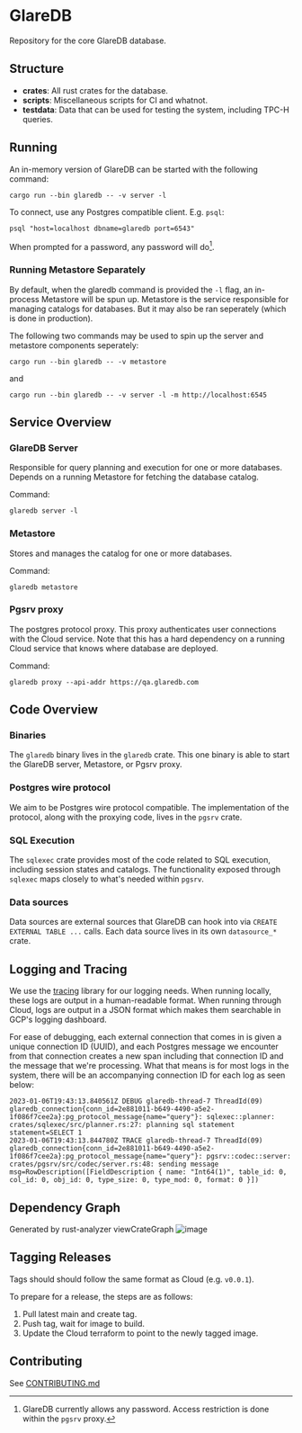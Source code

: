 # GlareDB

Repository for the core GlareDB database.

## Structure

- **crates**: All rust crates for the database. 
- **scripts**: Miscellaneous scripts for CI and whatnot.
- **testdata**: Data that can be used for testing the system, including TPC-H queries.

## Running

An in-memory version of GlareDB can be started with the following command:

``` shell
cargo run --bin glaredb -- -v server -l
```

To connect, use any Postgres compatible client. E.g. `psql`:

``` shell
psql "host=localhost dbname=glaredb port=6543"
```

When prompted for a password, any password will do[^1].

### Running Metastore Separately

By default, when the glaredb command is provided the `-l` flag, an in-process
Metastore will be spun up. Metastore is the service responsible for managing
catalogs for databases. But it may also be ran seperately (which is done in
production).

The following two commands may be used to spin up the server and metastore
components seperately:

``` shell
cargo run --bin glaredb -- -v metastore
```

and

``` shell
cargo run --bin glaredb -- -v server -l -m http://localhost:6545
```

## Service Overview

### GlareDB Server

Responsible for query planning and execution for one or more databases. Depends
on a running Metastore for fetching the database catalog.

Command:

``` shell
glaredb server -l
```

### Metastore

Stores and manages the catalog for one or more databases.

Command:

``` shell
glaredb metastore
```

### Pgsrv proxy

The postgres protocol proxy. This proxy authenticates user connections with the
Cloud service. Note that this has a hard dependency on a running Cloud service
that knows where database are deployed.

Command:

``` shell
glaredb proxy --api-addr https://qa.glaredb.com
```

## Code Overview

### Binaries

The `glaredb` binary lives in the `glaredb` crate. This one binary is able to
start the GlareDB server, Metastore, or Pgsrv proxy.

### Postgres wire protocol

We aim to be Postgres wire protocol compatible. The implementation of the
protocol, along with the proxying code, lives in the `pgsrv` crate.

### SQL Execution

The `sqlexec` crate provides most of the code related to SQL execution,
including session states and catalogs. The functionality exposed through
`sqlexec` maps closely to what's needed within `pgsrv`.

### Data sources

Data sources are external sources that GlareDB can hook into via `CREATE
EXTERNAL TABLE ...` calls. Each data source lives in its own `datasource_*`
crate.

## Logging and Tracing

We use the [tracing](https://docs.rs/tracing/latest/tracing/) library for our logging needs. When running locally,
these logs are output in a human-readable format. When running through Cloud,
logs are output in a JSON format which makes them searchable in GCP's logging
dashboard.

For ease of debugging, each external connection that comes in is given a unique
connection ID (UUID), and each Postgres message we encounter from that
connection creates a new span including that connection ID and the message that
we're processing. What that means is for most logs in the system, there will be
an accompanying connection ID for each log as seen below:

``` text
2023-01-06T19:43:13.840561Z DEBUG glaredb-thread-7 ThreadId(09) glaredb_connection{conn_id=2e881011-b649-4490-a5e2-1f086f7cee2a}:pg_protocol_message{name="query"}: sqlexec::planner: crates/sqlexec/src/planner.rs:27: planning sql statement statement=SELECT 1
2023-01-06T19:43:13.844780Z TRACE glaredb-thread-7 ThreadId(09) glaredb_connection{conn_id=2e881011-b649-4490-a5e2-1f086f7cee2a}:pg_protocol_message{name="query"}: pgsrv::codec::server: crates/pgsrv/src/codec/server.rs:48: sending message msg=RowDescription([FieldDescription { name: "Int64(1)", table_id: 0, col_id: 0, obj_id: 0, type_size: 0, type_mod: 0, format: 0 }])
```
## Dependency Graph
Generated by rust-analyzer viewCrateGraph
![image](https://user-images.githubusercontent.com/2547411/219805638-573caa4e-897e-433c-88db-15e3142fb047.png)

## Tagging Releases

Tags should should follow the same format as Cloud (e.g. `v0.0.1`).

To prepare for a release, the steps are as follows:

1. Pull latest main and create tag.
2. Push tag, wait for image to build.
3. Update the Cloud terraform to point to the newly tagged image.

## Contributing

See [CONTRIBUTING.md](CONTRIBUTING.md)

[^1]: GlareDB currently allows any password. Access restriction is done within
    the `pgsrv` proxy.
